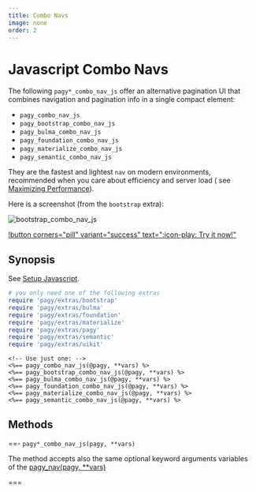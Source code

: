 ```yaml
---
title: Combo Navs
image: none
order: 2
---
```


# Javascript Combo Navs

The following `pagy*_combo_nav_js` offer an alternative pagination UI that combines navigation and pagination info in a single
compact element:

- `pagy_combo_nav_js`
- `pagy_bootstrap_combo_nav_js`
- `pagy_bulma_combo_nav_js`
- `pagy_foundation_combo_nav_js`
- `pagy_materialize_combo_nav_js`
- `pagy_semantic_combo_nav_js`

They are the fastest and lightest `nav` on modern environments, recommended when you care about efficiency and server load (
see [Maximizing Performance](/docs/how-to.md#maximize-performance)).

Here is a screenshot (from the `bootstrap` extra):

![bootstrap_combo_nav_js](/docs/assets/images/bootstrap_combo_nav_js.png)

[!button corners="pill" variant="success" text=":icon-play: Try it now!"](/try-it.md)
## Synopsis

See [Setup Javascript](setup.md).

```ruby pagy.rb (initializer)
# you only need one of the following extras
require 'pagy/extras/bootstrap'
require 'pagy/extras/bulma'
require 'pagy/extras/foundation'
require 'pagy/extras/materialize'
require 'pagy/extras/pagy'
require 'pagy/extras/semantic'
require 'pagy/extras/uikit'
```

```erb Any View
<!-- Use just one: -->
<%== pagy_combo_nav_js(@pagy, **vars) %>
<%== pagy_bootstrap_combo_nav_js(@pagy, **vars) %>
<%== pagy_bulma_combo_nav_js(@pagy, **vars) %>
<%== pagy_foundation_combo_nav_js(@pagy, **vars) %>
<%== pagy_materialize_combo_nav_js(@pagy, **vars) %>
<%== pagy_semantic_combo_nav_js(@pagy, **vars) %>
```

## Methods

==- `pagy*_combo_nav_js(pagy, **vars)`

The method accepts also the same optional keyword arguments variables of
the [pagy_nav(pagy, **vars)](/docs/api/frontend.md#pagy-nav-pagy-vars)

===
